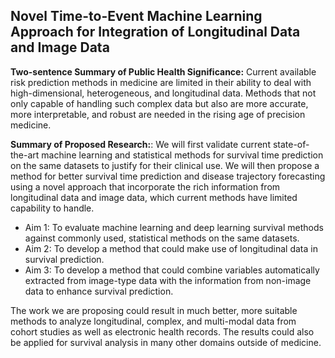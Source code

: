 
## Novel Time-to-Event Machine Learning Approach for Integration of Longitudinal Data and Image Data 

**Two-sentence Summary of Public Health Significance:**  Current available risk prediction methods in medicine are limited in their ability to deal with high-dimensional, heterogeneous, and longitudinal data. Methods that not only capable of handling such complex data but also are more accurate, more interpretable, and robust are needed in the rising age of precision medicine.   


**Summary of Proposed Research:**: We will first validate current state-of-the-art machine learning and statistical methods for survival time prediction on the same datasets to justify for their clinical use. We will then propose a method for better survival time prediction and disease trajectory forecasting using a novel approach that incorporate the rich information from longitudinal data and image data, which current methods have limited capability to handle.  


- Aim 1: To evaluate machine learning and deep learning survival methods against commonly used, statistical methods on the same datasets. 
- Aim 2: To develop a method that could make use of longitudinal data in survival prediction.
- Aim 3: To develop a method that could combine variables automatically extracted from image-type data with the information from non-image data to enhance survival prediction. 

The work we are proposing could result in much better, more suitable methods to analyze longitudinal, complex, and multi-modal data from cohort studies as well as electronic health records. The results could also be applied for survival analysis in many other domains outside of medicine. 
